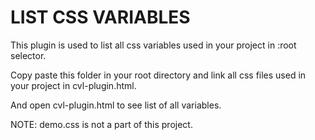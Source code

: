 # LIST CSS VARIABLES 

This plugin is used to list all css variables used in your project in :root selector.

Copy paste this folder in your root directory and link all css files used in your project in cvl-plugin.html.

And open cvl-plugin.html to see list of all variables.

NOTE: demo.css is not a part of this project.